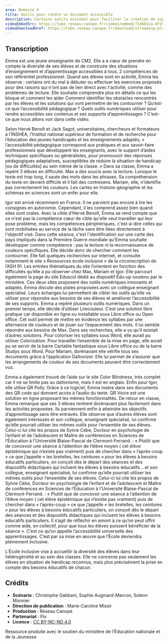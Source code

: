 ```yaml
---
area: Domaine 4
title: Outils pour rendre un document accessible
description: Certains outils existent pour faciliter la création de supports pédagogiques numérique qui sont accessibles et adaptés aux différents besoins des élèves. Des détails dans cette vidéo !
videoEmbedSrc: https://tube.reseau-canope.fr/videos/embed/71d601ca-6f19-4f7b-8904-dc074e4bfb7f
videoDownloadHref: https://tube.reseau-canope.fr/download/streaming-playlists/hls/videos/71d601ca-6f19-4f7b-8904-dc074e4bfb7f-1080-fragmented.mp4
---
```


## Transcription

Emma est une jeune enseignante de CM2. Elle a à cœur de prendre en compte la diversité de ses élèves et de construire des situations d’enseignement et d’apprentissage accessibles à tous, 2 compétences de son référentiel professionnel.
Quand ses élèves sont en activité, Emma les observe :  certains ont du mal à débuter ou effectuer les exercices proposés pour des raisons qui n'ont pas de lien direct avec l'activité, comme des problèmes de lecture. Elle souhaite comprendre plus en détails ce qui les bloque et comment les aider
Comment identifier les obstacles rencontrés par les élèves et les solutions qui vont permettre de les contourner ?
Qu’est-ce que l’accessibilité pédagogique ?
Quels outils numériques utiliser pour rendre accessibles ses contenus et ses supports d’apprentissages ?
C’est-ce que nous allons voir dans cette vidéo.

Selon Hervé Benoît et Jack Sagot, universitaires, chercheurs et formateurs à l’INSHEA, l’Institut national supérieur de formation et de recherche pour l’éducation des jeunes handicapés et les enseignements adaptés, « l’accessibilité pédagogique correspond aux pratiques et aux savoir-faire professionnels que développent les enseignants, avec le support d’aides techniques spécifiques ou généralistes, pour promouvoir des réponses pédagogiques adaptatives, susceptibles de réduire la situation de handicap [ou de difficultés] au sein même de la classe. »
Dans sa classe, Emma a repéré 3 élèves en difficulté.
Max a des soucis avec la lecture.
Lorsque le texte est trop long, il saute des mots dans les phrases. Sa compréhension du texte en devient difficile et il fait des contresens.
Mariam, elle, n’identifie pas correctement les couleurs. Les cartes en histoire-géographie et les schémas en sciences sont un enfer pour elle.

Igor est arrivé récemment en France. Il ne parvient pas encore à lire les consignes en autonomie. Cependant, il les comprend assez bien quand elles sont orales.
Avec la cible d’Hervé Benoît, Emma se rend compte que ce n'est pas la compétence cœur de cible qu'elle veut travailler qui leur pose problème, mais les compétences périphériques, c'est-à-dire celles qui sont mobilisées au service de la tâche sans être liées directement à l'objectif visé.
Dans cette séance, c'est l'identification sur une carte des pays impliqués dans la Première Guerre mondiale qu'Emma souhaite développer comme compétence : pas la lecture ni la reconnaissance de couleurs spécifiques. Elle décide donc de chercher comment les contourner.
Elle fait quelques recherches sur internet, et consulte notamment le site « Ressources école inclusive » de la circonscription de l’ASH 91.
Les entrées thématiques du site l’orientent en fonction des difficultés qu’elle a pu observer chez Max, Mariam et Igor.
Elle parcourt également la page du site Eduscol dédié au dispositif Édu-up soutenu par le ministère.
Ces deux sites proposent des outils numériques innovants et adaptés.
Emma discute des pistes proposées avec un collègue enseignant spécialisé.
Leurs échanges lui permettent de cibler les outils qu’elle va utiliser pour répondre aux besoins de ses élèves et améliorer l’accessibilité de ses supports.
Emma a repéré plusieurs outils numériques.
Dans un premier temps, elle décide d’utiliser Lirecouleur. C’est une solution libre pratique car disponible en ligne ou installable sous Libre office ou Open office.
Cet outil permet de mettre en évidence les syllabes par une alternance de couleurs et de jouer sur l’espacement des mots.
Il lui semble répondre aux besoins de Max.
Dans ses recherches, elle a vu qu’il existait d’autres solutions. Pour coloriser les syllabes sous Word, elle aurait pu utiliser Colorization. Pour travailler l’ensemble de la mise en page, elle aurait pu se servir de la barre Cartable fantastique sous Libre office ou de la barre Studys sous Word.
Pour Mariam, dorénavant elle vérifie tous ses documents grâce à l’application Daltonizer. Elle lui permet de s’assurer que les arrangements de couleur de ses documents peuvent être correctement vus.

Emma a également trouvé de l’aide sur le site Color Blindness, très complet car il ne se limite pas au daltonisme, mais il est en anglais.
Enfin pour Igor, elle utilise QR Polly. Grâce à ce logiciel, Emma insère dans ses documents des QR code qui donnent accès à l’audio du texte.
QR Voice est une solution en ligne proposant les mêmes fonctionnalités.
De retour en classe, Emma remarque que ses 3 élèves rentrent dorénavant plus facilement dans les activités proposées.
Ils parviennent enfin à atteindre les objectifs d’apprentissage sans être entravés.
Elle observe que d’autres élèves sont également intéressés et son collègue, enseignant spécialisé, lui confirme qu’elle pourrait utiliser les mêmes outils pour l’ensemble de ses élèves.
Celui-ci lui cite les propos de Sylvie Cèbe, Docteur en psychologie de l’enfant et de l’adolescent et Maître de conférences en Sciences de l’Éducation à l'Université Blaise-Pascal de Clermont-Ferrand. : « Plutôt que de concevoir une séance à l’attention de l’élève moyen ( cet élève épistémique qui n’existe pas vraiment) puis de chercher dans « l’après-coup » ce que j’appelle « les bretelles, les ceintures » pour les élèves à besoins éducatifs particuliers, on conçoit dès le départ des séances et des dispositifs didactiques qui incluent les élèves à besoins éducatifs ...et son collègue, enseignant spécialisé, lui confirme qu’elle pourrait utiliser les mêmes outils pour l’ensemble de ses élèves.
Celui-ci lui cite les propos de Sylvie Cèbe, Docteur en psychologie de l’enfant et de l’adolescent et Maître de conférences en Sciences de l’Éducation à l'Université Blaise-Pascal de Clermont-Ferrand. : « Plutôt que de concevoir une séance à l’attention de l’élève moyen ( cet élève épistémique qui n’existe pas vraiment) puis de chercher dans « l’après-coup » ce que j’appelle « les bretelles, les ceintures » pour les élèves à besoins éducatifs particuliers, on conçoit dès le départ des séances et des dispositifs didactiques qui incluent les élèves à besoins éducatifs particuliers. Il s’agit de réfléchir en amont à ce qu’on peut offrir comme aide, en collectif, pour que tous les élèves puissent bénéficier de la séance ».
C’est ce qu’on appelle l’accessibilité universelle des apprentissages.
C’est par sa mise en œuvre que l’École deviendra pleinement inclusive.

L’École inclusive vise à accueillir la diversité des élèves dans leur hétérogénéité et au sein des classes. Elle ne concerne pas seulement les élèves en situation de handicap reconnus, mais plus précisément la prise en compte des besoins éducatifs de chacun.

## Crédits

- **Scénario** : Christophe Gabbani, Sophie Augmard-Marcon, Solenn Monnier
- **Direction de publication** : Marie-Caroline Missir
- **Production** : Réseau Canopé
- **Partenariat** : Pix
- **Licence** : [CC BY-NC-ND 4.0](https://creativecommons.org/licenses/by-nc-nd/4.0/deed.fr)

Ressource produite avec le soutien du ministère de l’Éducation nationale et de la Jeunesse
